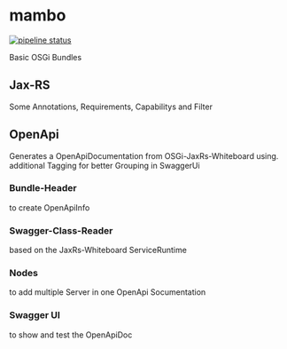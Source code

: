 # mambo
[![pipeline status](https://gitlab.com/bipolis/mambo/badges/master/pipeline.svg)](https://gitlab.com/bipolis/mambo/commits/master)

Basic OSGi Bundles

## Jax-RS

Some Annotations, Requirements, Capabilitys and Filter

## OpenApi

Generates a OpenApiDocumentation from OSGi-JaxRs-Whiteboard using. additional Tagging for better Grouping in SwaggerUi

### Bundle-Header

to create OpenApiInfo

### Swagger-Class-Reader

based on the JaxRs-Whiteboard ServiceRuntime

### Nodes

to add multiple Server in one OpenApi Socumentation

### Swagger UI

to show and test the OpenApiDoc
